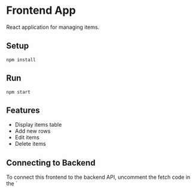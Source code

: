 # Frontend App

React application for managing items.

## Setup

```
npm install
```

## Run

```
npm start
```

## Features

- Display items table
- Add new rows
- Edit items
- Delete items

## Connecting to Backend

To connect this frontend to the backend API, uncomment the fetch code in the `